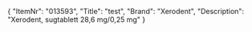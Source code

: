 {
  "ItemNr": "013593",
  "Title": "test",
  "Brand": "Xerodent",
  "Description": "Xerodent, sugtablett 28,6 mg/0,25 mg"
}